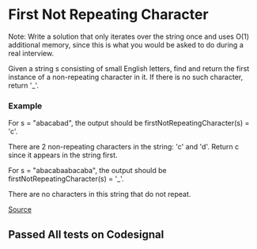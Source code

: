 # First Not Repeating Character
Note: Write a solution that only iterates over the string once and uses O(1) additional memory, since this is what you would be asked to do during a real interview.</br>

Given a string s consisting of small English letters, find and return the first instance of a non-repeating character in it. If there is no such character, return '_'.</br>

### Example</br>

For s = "abacabad", the output should be
firstNotRepeatingCharacter(s) = 'c'.</br>

There are 2 non-repeating characters in the string: 'c' and 'd'. Return c since it appears in the string first.</br>

For s = "abacabaabacaba", the output should be
firstNotRepeatingCharacter(s) = '_'.</br>

There are no characters in this string that do not repeat.</br>

[Source](https://app.codesignal.com/interview-practice/task/uX5iLwhc6L5ckSyNC)

## Passed All tests on Codesignal